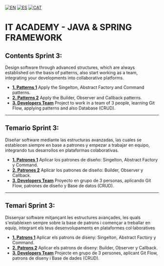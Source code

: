 [![EN](https://img.shields.io/badge/EN-blue.svg?logo=googletranslate&logoColor=white)](#eng)
[![ES](https://img.shields.io/badge/ES-red.svg?logo=googletranslate&logoColor=white)](#es)
[![CAT](https://img.shields.io/badge/CAT-yellow.svg?logo=googletranslate&logoColor=white)](#cat)


# IT ACADEMY - JAVA & SPRING FRAMEWORK

<a name="eng"></a>
## Contents Sprint 3:

Design software through advanced structures, which are always established on the basis of patterns, also start working as a team,
integrating your developments into collaborative platforms.

+ **[1. Patterns 1](https://github.com/ariamdev/IT-ACADEMY-SPRINT-3/blob/master/src/main/java/SPRINT%203/Tasca%20S3%2001%20Patterns%201/README.md)** Apply the Singelton, Abstract Factory and Command patterns.
+ **[2. Patterns 2]()** Apply the Builder, Observer and Callback patterns.
+ **[3. Developers Team]()** Project to work in a team of 3 people, learning Git Flow, applying patterns and also Database (CRUD).

---

<a name="es"></a>
## Temario Sprint 3:

Diseñar software mediante las estructuras avanzadas, las cuales se establecen siempre en base a patrones y empezar a trabajar en equipo,
integrando tus desarrollos en plataformas colaborativas.

+ **[1. Patrones 1](https://github.com/ariamdev/IT-ACADEMY-SPRINT-3/blob/master/src/main/java/SPRINT%203/Tasca%20S3%2001%20Patterns%201/README.es.md)** Aplicar los patrones de diseño: Singelton, Abstract Factory y Command.
+ **[2. Patrones 2]()** Aplicar los patrones de diseño: Builder, Observer y Callback.
+ **[3. Developers Team]()** Proyecto en grupo de 3 personas, aplicando Git Flow, patrones de diseño y Base de datos (CRUD).

---

<a name="cat"></a>
## Temari Sprint 3:

Dissenyar software mitjançant les estructures avançades, les quals s'estableixen sempre sobre la base de patrons i començar a treballar en equip,
integrant els teus desenvolupaments en plataformes col·laboratives

+ **[1. Patrons 1](https://github.com/ariamdev/IT-ACADEMY-SPRINT-3/blob/master/src/main/java/SPRINT%203/Tasca%20S3%2001%20Patterns%201/README.cat.md)** Aplicar els patrons de diseny: Singelton, Abstract Factory y Command.
+ **[2. Patrons 2]()** Aplicar els patrons de diseny: Builder, Observer y Callback.
+ **[3. Developers Team]()** Projecte en grupo de 3 persones, aplicant Git Flow, patrons de diseny i Base de dades (CRUD).

